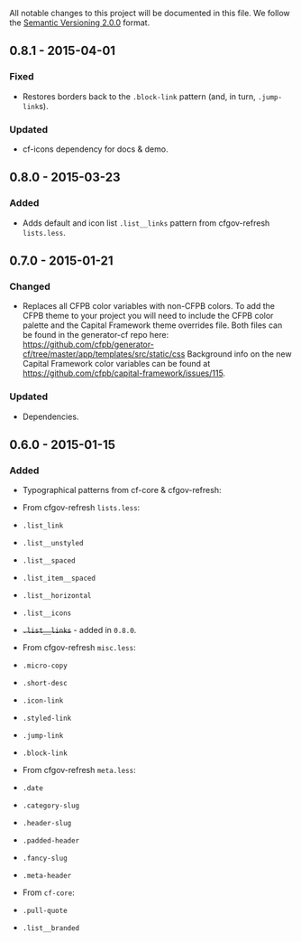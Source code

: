 All notable changes to this project will be documented in this file.
We follow the [Semantic Versioning 2.0.0](http://semver.org/) format.


## 0.8.1 - 2015-04-01

### Fixed
- Restores borders back to the `.block-link` pattern (and, in turn,
  `.jump-link`s).

### Updated
- cf-icons dependency for docs & demo.


## 0.8.0 - 2015-03-23

### Added
- Adds default and icon list `.list__links` pattern from cfgov-refresh `lists.less`.


## 0.7.0 - 2015-01-21

### Changed
- Replaces all CFPB color variables with non-CFPB colors. To add the CFPB theme
  to your project you will need to include the CFPB color palette and the
  Capital Framework theme overrides file. Both files can be found in the
  generator-cf repo here:
  <https://github.com/cfpb/generator-cf/tree/master/app/templates/src/static/css>
  Background info on the new Capital Framework color variables can be found at
  <https://github.com/cfpb/capital-framework/issues/115>.

### Updated
- Dependencies.


## 0.6.0 - 2015-01-15

### Added
- Typographical patterns from cf-core & cfgov-refresh:

- From cfgov-refresh `lists.less`:
- `.list_link`
- `.list__unstyled`
- `.list__spaced`
- `.list_item__spaced`
- `.list__horizontal`
- `.list__icons`
- ~~`.list__links`~~ - added in `0.8.0`.

- From cfgov-refresh `misc.less`:
- `.micro-copy`
- `.short-desc`
- `.icon-link`
- `.styled-link`
- `.jump-link`
- `.block-link `

- From cfgov-refresh `meta.less`:
- `.date`
- `.category-slug`
- `.header-slug`
- `.padded-header`
- `.fancy-slug`
- `.meta-header`

- From `cf-core`:
- `.pull-quote`
- `.list__branded`
